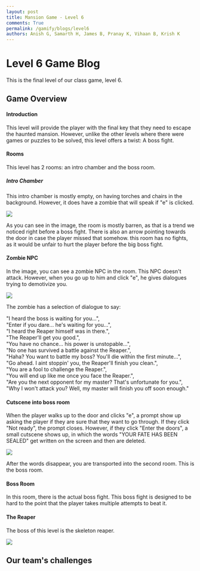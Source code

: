 ```yaml
---
layout: post
title: Mansion Game - Level 6
comments: True
permalink: /gamify/blogs/level6
authors: Anish G, Samarth H, James B, Pranay K, Vihaan B, Krish K
---
```


# Level 6 Game Blog

This is the final level of our class game, level 6. 

## Game Overview

#### Introduction

This level will provide the player with the final key that they need to escape the haunted mansion. However, unlike the other levels where there were games or puzzles to be solved, this level offers a twist: A boss fight.

#### Rooms

This level has 2 rooms: an intro chamber and the boss room.

##### Intro Chamber

This intro chamber is mostly empty, on having torches and chairs in the background. However, it does have a zombie that will speak if "e" is clicked. 


![]({{site.baseurl}}/images/MansionGameBlog/IntroChamberWithStuff.png)

As you can see in the image, the room is mostly barren, as that is a trend we noticed right before a boss fight. There is also an arrow pointing towards the door in case the player missed that somehow. this room has no fights, as it would be unfair to hurt the player before the big boss fight. 

#### Zombie NPC

In the image, you can see a zombie NPC in the room. This NPC doesn't attack. However, when you go up to him and click "e", he gives dialogues trying to demotivize you. 

![]({{site.baseurl}}/images/MansionGameBlog/ZombieDialogueBlog.png)

The zombie has a selection of dialogue to say:

"I heard the boss is waiting for you...",  
"Enter if you dare... he's waiting for you...",  
"I heard the Reaper himself was in there.",  
"The Reaper'll get you good.",  
"You have no chance... his power is unstopable...",  
"No one has survived a battle against the Reaper.",  
"Haha? You want to battle my boss? You'll die within the first minute...",  
"Go ahead. I aint stoppin' you, the Reaper'll finish you clean.",  
"You are a fool to challenge the Reaper.",  
"You will end up like me once you face the Reaper.",  
"Are you the next opponent for my master? That's unfortunate for you.",  
"Why I won't attack you? Well, my master will finish you off soon enough."  

#### Cutscene into boss room

When the player walks up to the door and clicks "e", a prompt show up asking the player if they are sure that they want to go through. If they click "Not ready", the prompt closes. However, if they click "Enter the doors", a small cutscene shows up, in which the words "YOUR FATE HAS BEEN SEALED" get written on the screen and then are deleted.

![]({{site.baseurl}}/images/MansionGameBlog/CutsceneToBoss.png)

After the words disappear, you are transported into the second room. This is the boss room.

#### Boss Room

In this room, there is the actual boss fight. This boss fight is designed to be hard to the point that the player takes multiple attempts to beat it. 

#### The Reaper

The boss of this level is the skeleton reaper. 

![]({{site.baseurl}}/images/MansionGameBlog/Reaper.png)



## Our team's challenges